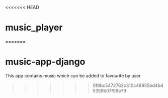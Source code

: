 <<<<<<< HEAD
# music_player

=======
# music-app-django
This app contains music which can be added to favourite by user
>>>>>>> 0f8bc5472762c310c48955bd4bd5359b07f59e79
